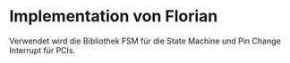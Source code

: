 # Implementation von Florian

Verwendet wird die Bibliothek FSM für die State Machine und Pin Change Interrupt für PCIs.
